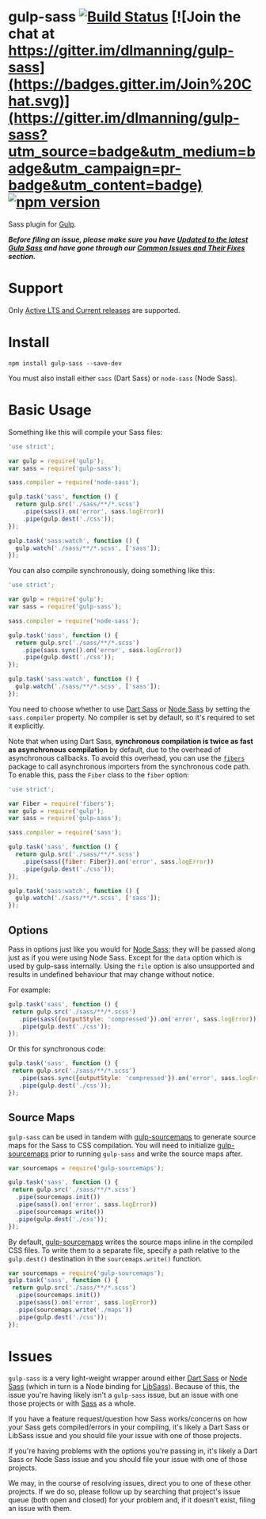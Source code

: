 # gulp-sass [![Build Status](https://travis-ci.org/dlmanning/gulp-sass.svg?branch=master)](https://travis-ci.org/dlmanning/gulp-sass) [![Join the chat at https://gitter.im/dlmanning/gulp-sass](https://badges.gitter.im/Join%20Chat.svg)](https://gitter.im/dlmanning/gulp-sass?utm_source=badge&utm_medium=badge&utm_campaign=pr-badge&utm_content=badge) [![npm version](https://badge.fury.io/js/gulp-sass.svg)](http://badge.fury.io/js/gulp-sass)

Sass plugin for [Gulp](https://github.com/gulpjs/gulp).

**_Before filing an issue, please make sure you have [Updated to the latest Gulp Sass](https://github.com/dlmanning/gulp-sass/wiki/Update-to-the-latest-Gulp-Sass) and have gone through our [Common Issues and Their Fixes](https://github.com/dlmanning/gulp-sass/wiki/Common-Issues-and-Their-Fixes) section._**

# Support

Only [Active LTS and Current releases][1] are supported.

[1]: https://github.com/nodejs/Release#release-schedule

# Install

```
npm install gulp-sass --save-dev
```

You must also install either `sass` (Dart Sass) or `node-sass` (Node Sass).

# Basic Usage

Something like this will compile your Sass files:

```javascript
'use strict';

var gulp = require('gulp');
var sass = require('gulp-sass');

sass.compiler = require('node-sass');

gulp.task('sass', function () {
  return gulp.src('./sass/**/*.scss')
    .pipe(sass().on('error', sass.logError))
    .pipe(gulp.dest('./css'));
});

gulp.task('sass:watch', function () {
  gulp.watch('./sass/**/*.scss', ['sass']);
});
```

You can also compile synchronously, doing something like this:

```javascript
'use strict';

var gulp = require('gulp');
var sass = require('gulp-sass');

sass.compiler = require('node-sass');

gulp.task('sass', function () {
  return gulp.src('./sass/**/*.scss')
    .pipe(sass.sync().on('error', sass.logError))
    .pipe(gulp.dest('./css'));
});

gulp.task('sass:watch', function () {
  gulp.watch('./sass/**/*.scss', ['sass']);
});
```

You need to choose whether to use [Dart Sass][] or [Node Sass][] by setting the `sass.compiler` property. No compiler is set by default, so it's required to set it explicitly.

[Dart Sass]: https://github.com/sass/dart-sass
[Node Sass]: https://github.com/sass/node-sass

Note that when using Dart Sass, **synchronous compilation is twice as fast as asynchronous compilation** by default, due to the overhead of asynchronous callbacks. To avoid this overhead, you can use the [`fibers`](https://www.npmjs.com/package/fibers) package to call asynchronous importers from the synchronous code path. To enable this, pass the `Fiber` class to the `fiber` option:

```javascript
'use strict';

var Fiber = require('fibers');
var gulp = require('gulp');
var sass = require('gulp-sass');

sass.compiler = require('sass');

gulp.task('sass', function () {
  return gulp.src('./sass/**/*.scss')
    .pipe(sass({fiber: Fiber}).on('error', sass.logError))
    .pipe(gulp.dest('./css'));
});

gulp.task('sass:watch', function () {
  gulp.watch('./sass/**/*.scss', ['sass']);
});
```

## Options

Pass in options just like you would for [Node Sass](https://github.com/sass/node-sass#options); they will be passed along just as if you were using Node Sass. Except for the `data` option which is used by gulp-sass internally. Using the `file` option is also unsupported and results in undefined behaviour that may change without notice.

For example:

```javascript
gulp.task('sass', function () {
 return gulp.src('./sass/**/*.scss')
   .pipe(sass({outputStyle: 'compressed'}).on('error', sass.logError))
   .pipe(gulp.dest('./css'));
});
```

Or this for synchronous code:

```javascript
gulp.task('sass', function () {
 return gulp.src('./sass/**/*.scss')
   .pipe(sass.sync({outputStyle: 'compressed'}).on('error', sass.logError))
   .pipe(gulp.dest('./css'));
});
```

## Source Maps

`gulp-sass` can be used in tandem with [gulp-sourcemaps](https://github.com/floridoo/gulp-sourcemaps) to generate source maps for the Sass to CSS compilation. You will need to initialize [gulp-sourcemaps](https://github.com/floridoo/gulp-sourcemaps) prior to running `gulp-sass` and write the source maps after.

```javascript
var sourcemaps = require('gulp-sourcemaps');

gulp.task('sass', function () {
 return gulp.src('./sass/**/*.scss')
  .pipe(sourcemaps.init())
  .pipe(sass().on('error', sass.logError))
  .pipe(sourcemaps.write())
  .pipe(gulp.dest('./css'));
});
```

By default, [gulp-sourcemaps](https://github.com/floridoo/gulp-sourcemaps) writes the source maps inline in the compiled CSS files. To write them to a separate file, specify a path relative to the `gulp.dest()` destination in the `sourcemaps.write()` function.

```javascript
var sourcemaps = require('gulp-sourcemaps');
gulp.task('sass', function () {
 return gulp.src('./sass/**/*.scss')
  .pipe(sourcemaps.init())
  .pipe(sass().on('error', sass.logError))
  .pipe(sourcemaps.write('./maps'))
  .pipe(gulp.dest('./css'));
});
```

# Issues

`gulp-sass` is a very light-weight wrapper around either [Dart Sass][] or [Node Sass][] (which in turn is a Node binding for [LibSass][]). Because of this, the issue you're having likely isn't a `gulp-sass` issue, but an issue with one those projects or with [Sass][] as a whole.

[LibSass]: https://sass-lang.com/libsass
[Sass]: https://sass-lang.com

If you have a feature request/question how Sass works/concerns on how your Sass gets compiled/errors in your compiling, it's likely a Dart Sass or LibSass issue and you should file your issue with one of those projects.

If you're having problems with the options you're passing in, it's likely a Dart Sass or Node Sass issue and you should file your issue with one of those projects.

We may, in the course of resolving issues, direct you to one of these other projects. If we do so, please follow up by searching that project's issue queue (both open and closed) for your problem and, if it doesn't exist, filing an issue with them.
